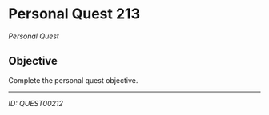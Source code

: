 # Personal Quest 213

*Personal Quest*

## Objective
Complete the personal quest objective.

---
*ID: QUEST00212*